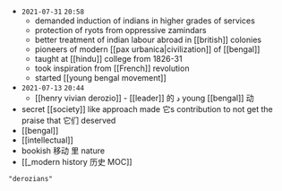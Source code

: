 - `2021-07-31`  `20:58`
	- demanded induction of indians in higher grades of services
	- protection of ryots from oppressive zamindars
	- better treatment of indian labour abroad in [[british]] colonies
	- pioneers of modern [[pax urbanica|civilization]] of [[bengal]]
	- taught at [[hindu]] college from 1826-31
	- took inspiration from [[French]] revolution
	- started [[young bengal movement]]
- `2021-07-13`  ``20:44``
	- [[henry vivian derozio]] - [[leader]] 的 د young [[bengal]] 动
- secret [[society]] like approach made 它s contribution to not get the praise that 它们 deserved
- [[bengal]]
- [[intellectual]]
- bookish 移动 里 nature
- [[_modern history 历史 MOC]]

```query
"derozians"
```